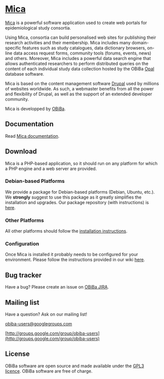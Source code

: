 # [Mica](http://www.obiba.org/node/174)

[Mica](http://www.obiba.org/node/174) is a powerful software application used to create web portals for epidemiological study consortia.

Using Mica, consortia can build personalised web sites for publishing their research activities and their membership.
Mica includes many domain-specific features such as study catalogues, data dictionary browsers, on-line data access request forms, community tools (forums, events, news) and others. Moreover, Mica includes a powerful data search engine
that allows authenticated researchers to perform distributed queries on the content of each individual study data collection hosted by the OBiBa [Opal](http://www.obiba.org/node/63) database software.

Mica is based on the content management software [Drupal](http://www.drupal.org) used by millions of websites worldwide. As such, a webmaster benefits from all the power and flexibility of Drupal, as well as the support of an extended developer community.

Mica is developped by [OBiBa](http://www.obiba.org).


## Documentation

Read [Mica documentation](http://wiki.obiba.org/display/MICADOC).


## Download

Mica is a PHP-based application, so it should run on any platform for which a PHP engine and a web server are provided.

### Debian-based Platforms

We provide a package for Debian-based platforms (Debian, Ubuntu, etc.). We **strongly** suggest to use this package as it greatly simplifies the installation and upgrades.
Our package repository (with instructions) is [here](http://pkg.obiba.org).

### Other Platforms

All other platforms should follow the [installation instructions](http://wiki.obiba.org/display/MICADOC/Mica+Installation+Guide).

### Configuration

Once Mica is installed it probably needs to be configured for your environment. Please follow the instructions provided in our wiki [here](http://wiki.obiba.org/display/MICADOC).


## Bug tracker

Have a bug? Please create an issue on [OBiBa JIRA](http://jira.obiba.org/jira/browse/MICA).


## Mailing list

Have a question? Ask on our mailing list!

obiba-users@googlegroups.com

[http://groups.google.com/group/obiba-users](http://groups.google.com/group/obiba-users)


## License

OBiBa software are open source and made available under the [GPL3 licence](http://www.obiba.org/node/62). OBiBa software are free of charge.